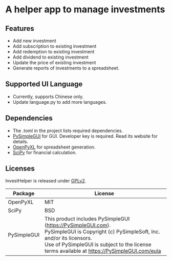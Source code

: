 # A helper app to manage investments

## Features
- Add new investment
- Add subscription to existing investment
- Add redemption to existing investment
- Add dividend to existing investment
- Update the price of existing investment
- Generate reports of investments to a spreadsheet.

## Supported UI Language
- Currently, supports Chinese only.
- Update language.py to add more languages.

## Dependencies
- The .toml in the project lists required dependencies.
- [PySimpleGUI](https://pysimplegui.com/) for GUI. 
Developer key is required. Read its website for details.
- [OpenPyXL](https://openpyxl.readthedocs.io/en/stable/)
for spreadsheet generation.
- [SciPy](https://scipy.org/) for financial calculation.

## Licenses
InvestHelper is released under 
[GPLv2](https://www.gnu.org/licenses/old-licenses/gpl-2.0.html).

| Package       | License                                                                                                                                |
|---------------|----------------------------------------------------------------------------------------------------------------------------------------|
| OpenPyXL      | MIT                                                                                                                                    |
| SciPy         | BSD                                                                                                                                    |
| PySimpleGUI | This product includes PySimpleGUI (https://PySimpleGUI.com).<br/>PySimpleGUI is Copyright (c) PySimpleSoft, Inc. and/or its licensors.<br/>Use of PySimpleGUI is subject to the license terms available at https://PySimpleGUI.com/eula |
